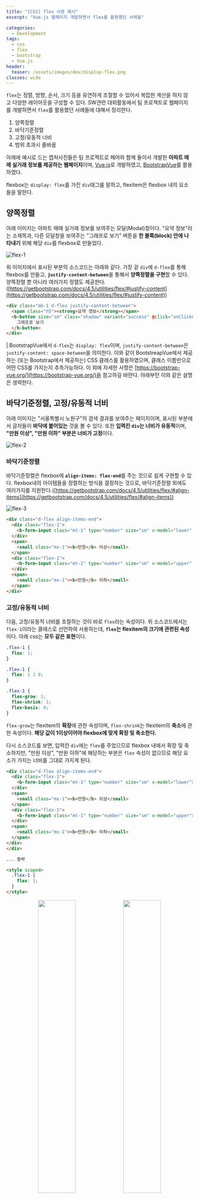 ```yaml
---
title: "[CSS] flex 사용 예시"
excerpt: "Vue.js 웹페이지 개발하면서 flex를 활용했던 사례들"

categories:
  - Development
tags:
  - css
  - flex
  - bootstrap
  - Vue.js
header:
  teaser: /assets/images/dev/display-flex.png
classes: wide
---
```


`flex`는 정렬, 방향, 순서, 크기 등을 유연하게 조절할 수 있어서 복잡한 계산을 하지 않고 다양한 레이아웃을 구성할 수 있다. SW관련 대외활동에서 팀 프로젝트로 웹페이지를 개발하면서 `flex`를 활용했던 사례들에 대해서 정리한다.

1. 양쪽정렬
2. 바닥기준정렬
3. 고정/유동적 너비
4. 범위 초과시 줄바꿈

아래에 예시로 드는 캡처사진들은 팀 프로젝트로 페어와 함께 둘이서 개발한 <strong>아파트 매매 실거래 정보를 제공하는 웹페이지</strong>이며, [Vue.js](https://vuejs.org/)로 개발하였고, [BootstrapVue](https://bootstrap-vue.org/)를 활용하였다.

flexbox는 `display: flex`를 가진 `div`태그를 말하고, flexitem은 flexbox 내의 요소들을 말한다.

## 양쪽정렬

아래 이미지는 아파트 매매 실거래 정보를 보여주는 모달(Modal)창이다. "요약 정보"라는 소제목과, 다른 모달창을 보여주는 "그래프로 보기" 버튼을 <strong>한 블록(block) 안에 나타내기</strong> 위해 해당 `div`를 flexbox로 만들었다.

![flex-1](/assets/images/dev/flex-1.png)

위 이미지에서 표시된 부분의 소스코드는 아래와 같다. 가장 겉 `div`에 `d-flex`를 통해 flexbox를 만들고, <strong>`justify-content-between`</strong>을 통해서 <strong>양쪽정렬을 구현</strong>할 수 있다. 양쪽정렬 뿐 아니라 여러가지 정렬도 제공한다. ([https://getbootstrap.com/docs/4.5/utilities/flex/#justify-content](https://getbootstrap.com/docs/4.5/utilities/flex/#justify-content))

```html
<div class="mb-1 d-flex justify-content-between">
  <span class="h5"><strong>요약 정보</strong></span>
  <b-button size="sm" class="shadow" variant="success" @click="onClickChart">
    그래프로 보기
  </b-button>
</div>
```

| BootstrapVue에서 `d-flex`는 `display: flex`이며, `justify-content-between`은 `justify-content: space-between`을 의미한다. 이와 같이 BootstreapVue에서 제공하는 (또는 Bootstrap에서 제공하는) CSS 클래스를 활용하였으며, 클래스 이름만으로 어떤 CSS를 가지는지 추측가능하다. 이 외에 자세한 사항은 [https://bootstrap-vue.org/](https://bootstrap-vue.org/)을 참고하길 바란다. 아래부턴 이와 같은 설명은 생략한다.

## 바닥기준정렬, 고정/유동적 너비

아래 이미지는 "서울특별시 노원구"의 검색 결과를 보여주는 페이지이며, 표시된 부분에서 글자들이 <strong>바닥에 붙어있는</strong> 것을 볼 수 있다. 또한 <strong>입력칸 `div`는 너비가 유동적</strong>이며, <strong>"만원 이상", "만원 이하" 부분은 너비가 고정</strong>이다.

![flex-2](/assets/images/dev/flex-2.png)

### 바닥기준정렬

바닥기준정렬은 flexbox에 <strong>`align-items: flex-end`</strong>를 주는 것으로 쉽게 구현할 수 있다. flexbox내의 아이템들을 정렬하는 방식을 결정하는 것으로, 바닥기준정렬 외에도 여러가지를 지원한다.([https://getbootstrap.com/docs/4.5/utilities/flex/#align-items](https://getbootstrap.com/docs/4.5/utilities/flex/#align-items))

![flex-3](/assets/images/dev/flex-3.png)

```html
<div class="d-flex align-items-end">
  <div class="flex-1">
    <b-form-input class="mt-1" type="number" size="sm" v-model="lower" />
  </div>
  <span>
    <small class="mx-1"><b>만원</b> 이상</small>
  </span>
  <div class="flex-1">
    <b-form-input class="mt-1" type="number" size="sm" v-model="upper" />
  </div>
  <span>
    <small class="mx-1"><b>만원</b> 이하</small>
  </span>
</div>
```

### 고정/유동적 너비

다음, 고정/유동적 너비를 조절하는 것이 바로 `flex`라는 속성이다. 위 소스코드에서는 `flex-1`이라는 클래스로 선언하여 사용하는데, <strong>`flex`는 flexitem의 크기에 관련된 속성</strong>이다. 아래 css는 <strong>모두 같은 표현</strong>이다.

```css
.flex-1 {
  flex: 1;
}

.flex-1 {
  flex: 1 1 0;
}

.flex-1 {
  flex-grow: 1;
  flex-shrink: 1;
  flex-basis: 0;
}
```

`flex-grow`는 flexitem의 <strong>확장</strong>에 관한 속성이며, `flex-shrink`는 flexitem의 <strong>축소</strong>에 관한 속성이다. <strong>해당 값이 1이상이어야 flexbox에 맞게 확장 및 축소한다.</strong>

다시 소스코드를 보면, 입력칸 `div`에는 `flex`를 주었으므로 flexbox 내에서 확장 및 축소하지만, "만원 이상", "만원 이하"에 해당하는 부분은 `flex` 속성이 없으므로 해당 요소가 가지는 너비를 그대로 가지게 된다.

```html
<div class="d-flex align-items-end">
  <div class="flex-1">
    <b-form-input class="mt-1" type="number" size="sm" v-model="lower"></b-form-input>
  </div>
  <span>
    <small class="mx-1"><b>만원</b> 이상</small>
  </span>
  <div class="flex-1">
    <b-form-input class="mt-1" type="number" size="sm" v-model="upper"></b-form-input>
  </div>
  <span>
    <small class="mx-1"><b>만원</b> 이하</small>
  </span>
</div>
</div>

... 중략

<style scoped>
  .flex-1 {
    flex: 1;
  }
</style>
```

<div style="text-align:center; margin-bottom:2rem; ">
  <img src="/assets/images/dev/flex-4.png" width="45%">
  <img src="/assets/images/dev/flex-5.png" width="45%">
</div>

## 범위 초과시 줄바꿈

아래 이미지는 메인페이지이며, 표시된 곳은 최근 검색 기록을 보여준다. 검색 기록이 일행으로 쭉 나열되어 있는데, <strong>너비를 줄일 경우 자동으로 줄바꿈이 되어 아래로 내려간다.</strong>

![flex-6](/assets/images/dev/flex-6.png)

너비에 따라 유동적으로 너비를 변경시키는 것이 아니라, 다음 줄로 내리는 것을 구현하려면 flexbox에 <strong>`flex-wrap: wrap`</strong>을 줌으로써 구현할 수 있다. flex-wrap을 적용한 것과 적용하지 않은 것의 차이는 아래와 같다.

<figure style="justify-content: center;">
  <img src="/assets/images/dev/flex-8.png" alt="flex-8" style="width:100%; margin-bottom:.25em;">
  <figcaption style="text-align:center">기본</figcaption>
</figure>

<figure style="justify-content: center;">
  <img src="/assets/images/dev/flex-7.png" alt="flex-7" style="width:100%; margin-bottom:.25em;">
  <figcaption style="text-align:center"><code>flex-wrap: wrap</code></figcaption>
</figure>

```html
<div class="d-flex justify-content-center pb-5 searchbar-bg-color flex-wrap">
  <span class="mr-4"><small>최근 검색 기록 (최대 5개)</small></span>
  <div
    class="d-inline-flex bg-color-white rounded pl-2 mr-3 hover-history mb-1"
    v-for="(item, index) in userHistory"
    :key="index"
    @click="onClickMoveSearch(item)"
  >
    <span class="mr-1">{{ item.sido }} {{ item.gugun }}</span>
    <b-button
      class="p-0 hover-danger"
      variant="light"
      size="sm"
      @click.stop="onClickDelete(item)"
    >
      <b-icon icon="x"></b-icon>
    </b-button>
  </div>
</div>
```

## OFF THE RECORD

굳이 flex를 사용하지 않더라도 구현할 수 있는 부분들도 있었으나, 매우 유용하다고 느껴서 많이 사용해보려고 적용한 경우도 있다. 반응형 레이아웃을 구성하는데 매우 유용해 보였다. 특정 레이아웃을 구현하기 위해 flex의 이것저것 속성을 만져서 구현은 했지만, 구글링과 시행착오를 통해서 구현했기 때문에 '이 방법이 맞다', '이 속성은 이렇게 활용하는 것이다' 라고 확답하지는 못하겠다. flex에 대해서 공부했던 흔적을 남기고, 누군가에게는 참고가 되어 도움이 되었으면 하는 마음에 글을 남긴다.

좀 더 많은 flex 활용에 대해서 알고싶다면 [flexbox로 만들 수 있는 10가지 레이아웃](https://d2.naver.com/helloworld/8540176)을 추천한다.
